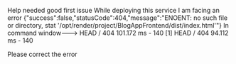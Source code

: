 
Help needed
good first issue
While deploying this service
I am facing an error {"success":false,"statusCode":404,"message":"ENOENT: no such file or directory, stat '/opt/render/project/BlogAppFrontend/dist/index.html'"}
In command window--->
HEAD / 404 101.172 ms - 140
[1] HEAD / 404 94.112 ms - 140

Please correct the error